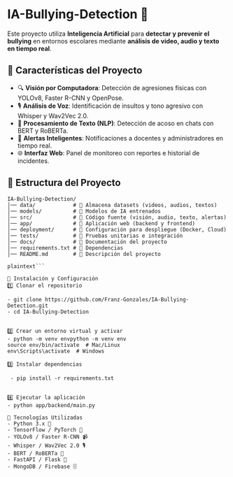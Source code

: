 # IA-Bullying-Detection 🚸

Este proyecto utiliza **Inteligencia Artificial** para **detectar y prevenir el bullying** en entornos escolares mediante **análisis de video, audio y texto en tiempo real**.

## 📌 Características del Proyecto
- 🔍 **Visión por Computadora**: Detección de agresiones físicas con YOLOv8, Faster R-CNN y OpenPose.
- 🎙 **Análisis de Voz**: Identificación de insultos y tono agresivo con Whisper y Wav2Vec 2.0.
- 💬 **Procesamiento de Texto (NLP)**: Detección de acoso en chats con BERT y RoBERTa.
- 📢 **Alertas Inteligentes**: Notificaciones a docentes y administradores en tiempo real.
- 🌐 **Interfaz Web**: Panel de monitoreo con reportes e historial de incidentes.

## 📂 Estructura del Proyecto
```plaintext
IA-Bullying-Detection/
│── data/            # 📂 Almacena datasets (videos, audios, textos)
│── models/          # 📂 Modelos de IA entrenados
│── src/             # 📂 Código fuente (visión, audio, texto, alertas)
│── app/             # 📂 Aplicación web (backend y frontend)
│── deployment/      # 📂 Configuración para despliegue (Docker, Cloud)
│── tests/           # 📂 Pruebas unitarias e integración
│── docs/            # 📂 Documentación del proyecto
│── requirements.txt # 📄 Dependencias
│── README.md        # 📄 Descripción del proyecto

plaintext```

🚀 Instalación y Configuración
1️⃣ Clonar el repositorio

- git clone https://github.com/Franz-Gonzales/IA-Bullying-Detection.git
- cd IA-Bullying-Detection


2️⃣ Crear un entorno virtual y activar
- python -m venv envpython -m venv env
source env/bin/activate  # Mac/Linux
env\Scripts\activate  # Windows

3️⃣ Instalar dependencias

 - pip install -r requirements.txt


4️⃣ Ejecutar la aplicación
- python app/backend/main.py

🔧 Tecnologías Utilizadas
- Python 3.x 🐍
- TensorFlow / PyTorch 🧠
- YOLOv8 / Faster R-CNN 📹
- Whisper / Wav2Vec 2.0 🎙
- BERT / RoBERTa 📝
- FastAPI / Flask 🚀
- MongoDB / Firebase 🗄